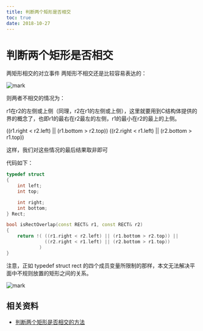```yaml
---
title: 判断两个矩形是否相交
toc: true
date: 2018-10-27
---
```

# 判断两个矩形是否相交

两矩形相交的对立事件 两矩形不相交还是比较容易表达的：

![mark](http://images.iterate.site/blog/image/181027/d53bB6Ilf7.png?imageslim)


则两者不相交的情况为：

r1在r2的左侧或上侧（同理，r2在r1的左侧或上侧），这里就要用到C结构体提供的界的概念了，也即r1的最右在r2最左的左侧，r1的最小在r2的最上的上侧。

((r1.right < r2.left) || (r1.bottom > r2.top))
((r2.right < r1.left) || (r2.bottom > r1.top))

这样，我们对这些情况的最后结果取非即可


代码如下：

```cpp
typedef struct
{
    int left;
    int top;

    int right;
    int bottom;
} Rect;

bool isRectOverlap(const RECT& r1, const RECT& r2)
{
    return !( ((r1.right < r2.left) || (r1.bottom > r2.top)) ||
              ((r2.right < r1.left) || (r2.bottom > r1.top))
            )
}

```




注意，正如 typedef struct rect 的四个成员变量所限制的那样，本文无法解决平面中不规则放置的矩形之间的关系。

![mark](http://images.iterate.site/blog/image/181027/4eIIlmmekJ.png?imageslim)


## 相关资料

- [判断两个矩形是否相交的方法](http://opengl2009.blog.163.com/blog/static/15032767620103774031630/)
